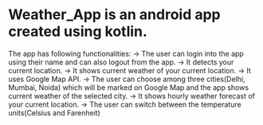 # Weather_App is an android app created using kotlin.
The app has following functionalities: 
-> The user can login into the app using their name and can also logout from the app. 
-> It detects your current location. -> It shows current weather of your current location. 
-> It uses Google Map API.
-> The user can choose among three cities(Delhi, Mumbai, Noida) which will be marked on Google Map and the app shows current weather of the selected city. 
-> It shows hourly weather forecast of your current location. 
-> The user can switch between the temperature units(Celsius and Farenheit)
